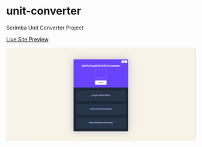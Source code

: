 # unit-converter 
Scrimba Unit Converter Project

[Live Site Preview](https://unit-converter-2510.netlify.com)

![img](images/image.png)